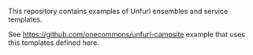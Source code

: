 This repository contains examples of Unfurl ensembles and service templates.

See https://github.com/onecommons/unfurl-campsite example that uses this templates defined here.

